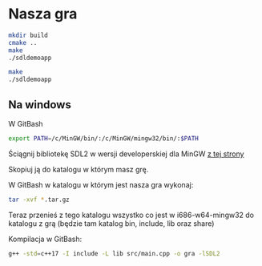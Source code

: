 # Nasza gra

```bash
mkdir build
cmake ..
make
./sdldemoapp
```

```bash
make
./sdldemoapp
```


## Na windows

W GitBash

```bash
export PATH=/c/MinGW/bin/:/c/MinGW/mingw32/bin/:$PATH
```

Ściągnij bibliotekę SDL2 w wersji developerskiej dla MinGW [z tej strony](https://www.libsdl.org/download-2.0.php)

Skopiuj ją do katalogu w którym masz grę.

W GitBash w katalogu w którym jest nasza gra wykonaj:

```bash
tar -xvf *.tar.gz
```

Teraz przenieś z tego katalogu wszystko co jest w i686-w64-mingw32 do katalogu z grą (będzie tam katalog bin, include, lib oraz share)

Kompilacja w GitBash:

```bash
g++ -std=c++17 -I include -L lib src/main.cpp -o gra -lSDL2
```
